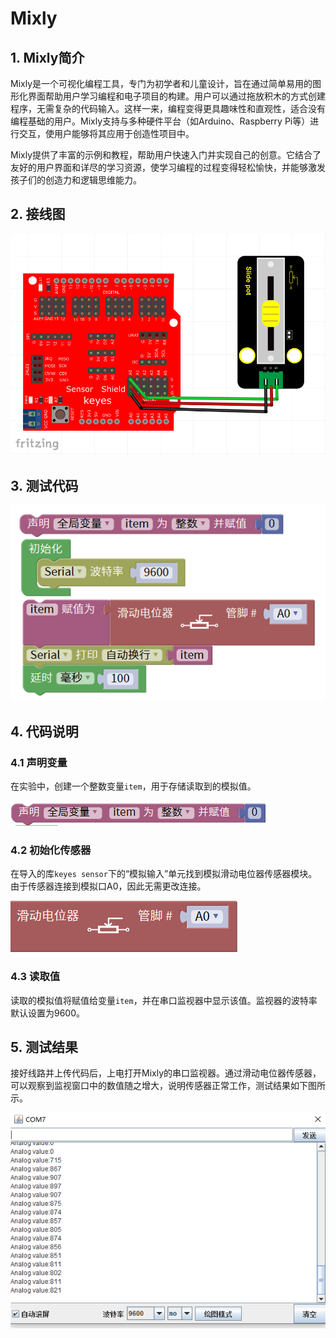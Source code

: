 # Mixly


## 1. Mixly简介  

Mixly是一个可视化编程工具，专门为初学者和儿童设计，旨在通过简单易用的图形化界面帮助用户学习编程和电子项目的构建。用户可以通过拖放积木的方式创建程序，无需复杂的代码输入。这样一来，编程变得更具趣味性和直观性，适合没有编程基础的用户。Mixly支持与多种硬件平台（如Arduino、Raspberry Pi等）进行交互，使用户能够将其应用于创造性项目中。  

Mixly提供了丰富的示例和教程，帮助用户快速入门并实现自己的创意。它结合了友好的用户界面和详尽的学习资源，使学习编程的过程变得轻松愉快，并能够激发孩子们的创造力和逻辑思维能力。  

## 2. 接线图  

![](media/9b30c335629202f60e830a1487985fdb.png)  

## 3. 测试代码  

![](media/9aabdc809eb8f1b64b910745ce3c8e1e.png)  

## 4. 代码说明  

### 4.1 声明变量  
在实验中，创建一个整数变量`item`，用于存储读取到的模拟值。  

![](media/2bd08d84373a66856d893396acffee1e.png)  

### 4.2 初始化传感器  
在导入的库`keyes sensor`下的“模拟输入”单元找到模拟滑动电位器传感器模块。由于传感器连接到模拟口A0，因此无需更改连接。  

![](media/06fb21ec89f2c15ae888e5f8ed51dcc1.png)  

### 4.3 读取值  
读取的模拟值将赋值给变量`item`，并在串口监视器中显示该值。监视器的波特率默认设置为9600。  

## 5. 测试结果  

接好线路并上传代码后，上电打开Mixly的串口监视器。通过滑动电位器传感器，可以观察到监视窗口中的数值随之增大，说明传感器正常工作，测试结果如下图所示。  

![](media/d56ce28d02ab7428df62987ab21dff1e.png)


